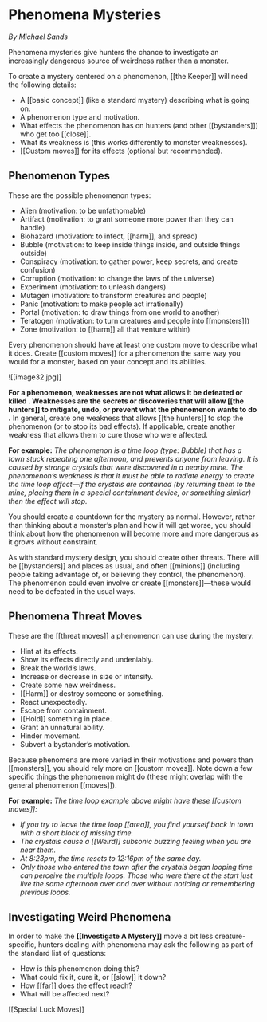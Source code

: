 # Phenomena Mysteries

*By Michael Sands*

Phenomena mysteries give hunters the chance to investigate an increasingly dangerous source of weirdness rather than a monster.

To create a mystery centered on a phenomenon, [[the Keeper]] will need the following details: 
-   A [[basic concept]] (like a standard mystery) describing what is going on. 
-   A phenomenon type and motivation. 
-   What effects the phenomenon has on hunters (and other [[bystanders]]) who get too [[close]]. 
-   What its weakness is (this works differently to monster weaknesses). 
-   [[Custom moves]] for its effects (optional but recommended).

## Phenomenon Types

These are the possible phenomenon types: 
-   Alien (motivation: to be unfathomable) 
-   Artifact (motivation: to grant someone more power than they can handle) 
-   Biohazard (motivation: to infect, [[harm]], and spread) 
-   Bubble (motivation: to keep inside things inside, and outside things outside) 
-   Conspiracy (motivation: to gather power, keep secrets, and create confusion) 
-   Corruption (motivation: to change the laws of the universe) 
-   Experiment (motivation: to unleash dangers) 
-   Mutagen (motivation: to transform creatures and people) 
-   Panic (motivation: to make people act irrationally) 
-   Portal (motivation: to draw things from one world to another) 
-   Teratogen (motivation: to turn creatures and people into [[monsters]]) 
-   Zone (motivation: to [[harm]] all that venture within)

Every phenomenon should have at least one custom move to describe what it does. Create [[custom moves]] for a phenomenon the same way you would for a monster, based on your concept and its abilities.

![[image32.jpg]]

**For a phenomenon, weaknesses are not what allows it be defeated or killed . Weaknesses are the secrets or discoveries that will allow [[the hunters]] to mitigate, undo, or prevent what the phenomenon wants to do .** In general, create one weakness that allows [[the hunters]] to stop the phenomenon (or to stop its bad effects). If applicable, create another weakness that allows them to cure those who were affected. 

**For example:** *The phenomenon is a time loop (type: Bubble) that has a town stuck repeating one afternoon, and prevents anyone from leaving. It is caused by strange crystals that were discovered in a nearby mine. The phenomenon’s weakness is that it must be able to radiate energy to create the time loop effect—if the crystals are contained (by returning them to the mine, placing them in a special containment device, or something similar) then the effect will stop.*

You should create a countdown for the mystery as normal. However, rather than thinking about a monster’s plan and how it will get worse, you should think about how the phenomenon will become more and more dangerous as it grows without constraint.

As with standard mystery design, you should create other threats. There will be [[bystanders]] and places as usual, and often [[minions]] (including people taking advantage of, or believing they control, the phenomenon). The phenomenon could even involve or create [[monsters]]—these would need to be defeated in the usual ways.

## Phenomena Threat Moves 

These are the [[threat moves]] a phenomenon can use during the mystery: 
-   Hint at its effects. 
-   Show its effects directly and undeniably. 
-   Break the world’s laws. 
-   Increase or decrease in size or intensity. 
-   Create some new weirdness. 
-   [[Harm]] or destroy someone or something. 
-   React unexpectedly. 
-   Escape from containment. 
-   [[Hold]] something in place. 
-   Grant an unnatural ability. 
-   Hinder movement. 
-   Subvert a bystander’s motivation.

Because phenomena are more varied in their motivations and powers than [[monsters]], you should rely more on [[custom moves]]. Note down a few specific things the phenomenon might do (these might overlap with the general phenomenon [[moves]]).

**For example:** *The time loop example above might have these [[custom moves]]:* 
-   *If you try to leave the time loop [[area]], you find yourself back in town with a short block of missing time.* 
-   *The crystals cause a [[Weird]] subsonic buzzing feeling when you are near them.* 
-   *At 8:23pm, the time resets to 12:16pm of the same day.* 
-   *Only those who entered the town after the crystals began looping time can perceive the multiple loops. Those who were there at the start just live the same afternoon over and over without noticing or remembering previous loops.*

## Investigating Weird Phenomena

In order to make the **[[Investigate A Mystery]]** move a bit less creature-specific, hunters dealing with phenomena may ask the following as part of the standard list of questions: 
-   How is this phenomenon doing this? 
-   What could fix it, cure it, or [[slow]] it down? 
-   How [[far]] does the effect reach? 
-   What will be affected next?

[[Special Luck Moves]]